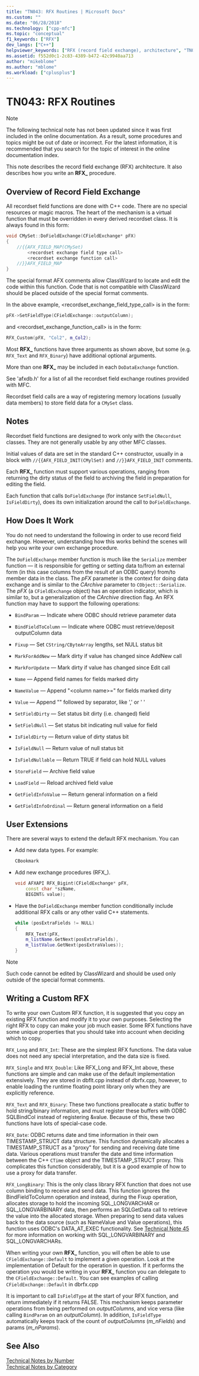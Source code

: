 ```yaml
---
title: "TN043: RFX Routines | Microsoft Docs"
ms.custom: ""
ms.date: "06/28/2018"
ms.technology: ["cpp-mfc"]
ms.topic: "conceptual"
f1_keywords: ["RFX"]
dev_langs: ["C++"]
helpviewer_keywords: ["RFX (record field exchange), architecture", "TN043", "RFX (record field exchange)"]
ms.assetid: f552d0c1-2c83-4389-b472-42c9940aa713
author: "mikeblome"
ms.author: "mblome"
ms.workload: ["cplusplus"]
---
```

# TN043: RFX Routines

> [!NOTE]
> The following technical note has not been updated since it was first included in the online documentation. As a result, some procedures and topics might be out of date or incorrect. For the latest information, it is recommended that you search for the topic of interest in the online documentation index.

This note describes the record field exchange (RFX) architecture. It also describes how you write an **RFX_** procedure.

## Overview of Record Field Exchange

All recordset field functions are done with C++ code. There are no special resources or magic macros. The heart of the mechanism is a virtual function that must be overridden in every derived recordset class. It is always found in this form:

```cpp
void CMySet::DoFieldExchange(CFieldExchange* pFX)
{
    //{{AFX_FIELD_MAP(CMySet)
        <recordset exchange field type call>
        <recordset exchange function call>
    //}}AFX_FIELD_MAP
}
```

The special format AFX comments allow ClassWizard to locate and edit the code within this function. Code that is not compatible with ClassWizard should be placed outside of the special format comments.

In the above example, \<recordset_exchange_field_type_call> is in the form:

```cpp
pFX->SetFieldType(CFieldExchange::outputColumn);
```

and \<recordset_exchange_function_call> is in the form:

```cpp
RFX_Custom(pFX, "Col2", m_Col2);
```

Most **RFX_** functions have three arguments as shown above, but some (e.g. `RFX_Text` and `RFX_Binary`) have additional optional arguments.

More than one **RFX_** may be included in each `DoDataExchange` function.

See 'afxdb.h' for a list of all the recordset field exchange routines provided with MFC.

Recordset field calls are a way of registering memory locations (usually data members) to store field data for a `CMySet` class.

## Notes

Recordset field functions are designed to work only with the `CRecordset` classes. They are not generally usable by any other MFC classes.

Initial values of data are set in the standard C++ constructor, usually in a block with `//{{AFX_FIELD_INIT(CMylSet)` and `//}}AFX_FIELD_INIT` comments.

Each **RFX_** function must support various operations, ranging from returning the dirty status of the field to archiving the field in preparation for editing the field.

Each function that calls `DoFieldExchange` (for instance `SetFieldNull`, `IsFieldDirty`), does its own initialization around the call to `DoFieldExchange`.

## How Does It Work

You do not need to understand the following in order to use record field exchange. However, understanding how this works behind the scenes will help you write your own exchange procedure.

The `DoFieldExchange` member function is much like the `Serialize` member function — it is responsible for getting or setting data to/from an external form (in this case columns from the result of an ODBC query) from/to member data in the class. The *pFX* parameter is the context for doing data exchange and is similar to the *CArchive* parameter to `CObject::Serialize`. The *pFX* (a `CFieldExchange` object) has an operation indicator, which is similar to, but a generalization of the *CArchive* direction flag. An RFX function may have to support the following operations:

- `BindParam` — Indicate where ODBC should retrieve parameter data

- `BindFieldToColumn` — Indicate where ODBC must retrieve/deposit outputColumn data

- `Fixup` — Set `CString/CByteArray` lengths, set NULL status bit

- `MarkForAddNew` — Mark dirty if value has changed since AddNew call

- `MarkForUpdate` — Mark dirty if value has changed since Edit call

- `Name` — Append field names for fields marked dirty

- `NameValue` — Append "\<column name>=" for fields marked dirty

- `Value` — Append "" followed by separator, like ',' or ' '

- `SetFieldDirty` — Set status bit dirty (i.e. changed) field

- `SetFieldNull` — Set status bit indicating null value for field

- `IsFieldDirty` — Return value of dirty status bit

- `IsFieldNull` — Return value of null status bit

- `IsFieldNullable` — Return TRUE if field can hold NULL values

- `StoreField` — Archive field value

- `LoadField` — Reload archived field value

- `GetFieldInfoValue` — Return general information on a field

- `GetFieldInfoOrdinal` — Return general information on a field

## User Extensions

There are several ways to extend the default RFX mechanism. You can

- Add new data types. For example:

    ```cpp
    CBookmark
    ```

- Add new exchange procedures (RFX_).

    ```cpp
    void AFXAPI RFX_Bigint(CFieldExchange* pFX,
        const char *szName,
        BIGINT& value);
    ```

- Have the `DoFieldExchange` member function conditionally include additional RFX calls or any other valid C++ statements.

    ```cpp
    while (posExtraFields != NULL)
    {
        RFX_Text(pFX,
        m_listName.GetNext(posExtraFields),
        m_listValue.GetNext(posExtraValues));
    }
    ```

> [!NOTE]
> Such code cannot be edited by ClassWizard and should be used only outside of the special format comments.

## Writing a Custom RFX

To write your own Custom RFX function, it is suggested that you copy an existing RFX function and modify it to your own purposes. Selecting the right RFX to copy can make your job much easier. Some RFX functions have some unique properties that you should take into account when deciding which to copy.

`RFX_Long` and `RFX_Int`: These are the simplest RFX functions. The data value does not need any special interpretation, and the data size is fixed.

`RFX_Single` and `RFX_Double`: Like RFX_Long and RFX_Int above, these functions are simple and can make use of the default implementation extensively. They are stored in dbflt.cpp instead of dbrfx.cpp, however, to enable loading the runtime floating point library only when they are explicitly reference.

`RFX_Text` and `RFX_Binary`: These two functions preallocate a static buffer to hold string/binary information, and must register these buffers with ODBC SQLBindCol instead of registering &value. Because of this, these two functions have lots of special-case code.

`RFX_Date`: ODBC returns date and time information in their own TIMESTAMP_STRUCT data structure. This function dynamically allocates a TIMESTAMP_STRUCT as a "proxy" for sending and receiving date time data. Various operations must transfer the date and time information between the C++ `CTime` object and the TIMESTAMP_STRUCT proxy. This complicates this function considerably, but it is a good example of how to use a proxy for data transfer.

`RFX_LongBinary`: This is the only class library RFX function that does not use column binding to receive and send data. This function ignores the BindFieldToColumn operation and instead, during the Fixup operation, allocates storage to hold the incoming SQL_LONGVARCHAR or SQL_LONGVARBINARY data, then performs an SQLGetData call to retrieve the value into the allocated storage. When preparing to send data values back to the data source (such as NameValue and Value operations), this function uses ODBC's DATA_AT_EXEC functionality. See [Technical Note 45](../mfc/tn045-mfc-database-support-for-long-varchar-varbinary.md) for more information on working with SQL_LONGVARBINARY and SQL_LONGVARCHARs.

When writing your own **RFX_** function, you will often be able to use `CFieldExchange::Default` to implement a given operation. Look at the implementation of Default for the operation in question. If it performs the operation you would be writing in your **RFX_** function you can delegate to the `CFieldExchange::Default`. You can see examples of calling `CFieldExchange::Default` in dbrfx.cpp

It is important to call `IsFieldType` at the start of your RFX function, and return immediately if it returns FALSE. This mechanism keeps parameter operations from being performed on *outputColumns*, and vice versa (like calling `BindParam` on an *outputColumn*). In addition, `IsFieldType` automatically keeps track of the count of *outputColumns* (*m_nFields*) and params (*m_nParams*).

## See Also

[Technical Notes by Number](../mfc/technical-notes-by-number.md)  
[Technical Notes by Category](../mfc/technical-notes-by-category.md)  
